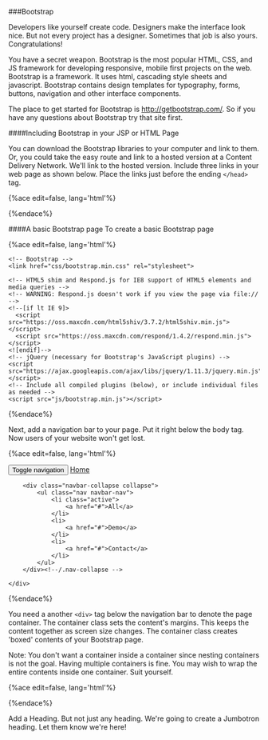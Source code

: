 
###Bootstrap

Developers like yourself create code. Designers make the interface look nice. But not every project has a designer. Sometimes that job is also yours. Congratulations!

You have a secret weapon. Bootstrap is the most popular HTML, CSS, and JS framework for developing responsive, mobile first projects on the web. Bootstrap is a framework. It uses  html, cascading style sheets and javascript. Bootstrap contains design templates for typography, forms, buttons, navigation and other interface components. 

The place to get started for Bootstrap is http://getbootstrap.com/. So if you have any questions about Bootstrap try that site first.

####Including Bootstrap in your JSP or HTML Page

You can download the Bootstrap libraries to your computer and link to them. Or, you could  take the easy route and link to a hosted version at a Content Delivery Network. We'll link to the hosted version. Include three links in your web page as shown below. Place the links just before the ending ```</head>``` tag.

{%ace edit=false, lang='html'%}
<!-- Latest compiled and minified CSS -->
<link rel="stylesheet" href="https://maxcdn.bootstrapcdn.com/bootstrap/3.3.6/css/bootstrap.min.css" integrity="sha384-1q8mTJOASx8j1Au+a5WDVnPi2lkFfwwEAa8hDDdjZlpLegxhjVME1fgjWPGmkzs7" crossorigin="anonymous">

<!-- Optional theme -->
<link rel="stylesheet" href="https://maxcdn.bootstrapcdn.com/bootstrap/3.3.6/css/bootstrap-theme.min.css" integrity="sha384-fLW2N01lMqjakBkx3l/M9EahuwpSfeNvV63J5ezn3uZzapT0u7EYsXMjQV+0En5r" crossorigin="anonymous">

<!-- Latest compiled and minified JavaScript -->
<script src="https://maxcdn.bootstrapcdn.com/bootstrap/3.3.6/js/bootstrap.min.js" integrity="sha384-0mSbJDEHialfmuBBQP6A4Qrprq5OVfW37PRR3j5ELqxss1yVqOtnepnHVP9aJ7xS" crossorigin="anonymous"></script>
{%endace%}

<div style="page-break-after: always;"></div>
####A basic Bootstrap page
To create a basic Bootstrap page

{%ace edit=false, lang='html'%}
<!DOCTYPE html>
<html lang="en">
  <head>
    <meta charset="utf-8">
    <meta http-equiv="X-UA-Compatible" content="IE=edge">
    <meta name="viewport" content="width=device-width, initial-scale=1">
    <!-- The above 3 meta tags *must* come first in the head; any other head content must come *after* these tags -->
    <title>Bootstrap 101 Template</title>

    <!-- Bootstrap -->
    <link href="css/bootstrap.min.css" rel="stylesheet">

    <!-- HTML5 shim and Respond.js for IE8 support of HTML5 elements and media queries -->
    <!-- WARNING: Respond.js doesn't work if you view the page via file:// -->
    <!--[if lt IE 9]>
      <script src="https://oss.maxcdn.com/html5shiv/3.7.2/html5shiv.min.js"></script>
      <script src="https://oss.maxcdn.com/respond/1.4.2/respond.min.js"></script>
    <![endif]-->
    <!-- jQuery (necessary for Bootstrap's JavaScript plugins) -->
    <script src="https://ajax.googleapis.com/ajax/libs/jquery/1.11.3/jquery.min.js"></script>
    <!-- Include all compiled plugins (below), or include individual files as needed -->
    <script src="js/bootstrap.min.js"></script>
  </head>
  <body>
   
  </body>
</html>
{%endace%}

Next, add a navigation bar to your page. Put it right below the body tag. Now users of your website won't get lost.

{%ace edit=false, lang='html'%}
<div class="navbar navbar-default navbar-static-top" role="navigation">
    <div class="container">
        <div class="navbar-header">
            <button type="button" class="navbar-toggle" data-toggle="collapse" data-target=".navbar-collapse">
            <span class="sr-only">Toggle navigation</span>
            <span class="icon-bar"></span>
            <span class="icon-bar"></span>
            <span class="icon-bar"></span>
            </button>
            <a class="navbar-brand" href="http://mikspot.com/" title='Your choice, your world!'>Home</a>
        </div>
 
        <div class="navbar-collapse collapse">
            <ul class="nav navbar-nav">
                <li class="active">
                    <a href="#">All</a>
                </li>
                <li>
                    <a href="#">Demo</a>
                </li>
                <li>
                    <a href="#">Contact</a>
                </li>
            </ul>
        </div><!--/.nav-collapse -->
 
    </div>
</div>
{%endace%}

You need a another ```<div>``` tag below the navigation bar to denote the page container. 
The container class sets the content's margins. This keeps the content together as screen size changes. The container class creates 'boxed' contents of your Bootstrap page.

Note: You don't want a container inside a container since nesting containers is not the goal. Having multiple containers is fine. You may wish to wrap the entire contents inside one container. Suit yourself.

{%ace edit=false, lang='html'%}
<div class="container">
 
</div>
{%endace%}

Add a Heading. But not just any heading. We're going to create a Jumbotron heading. Let them know we're here!

